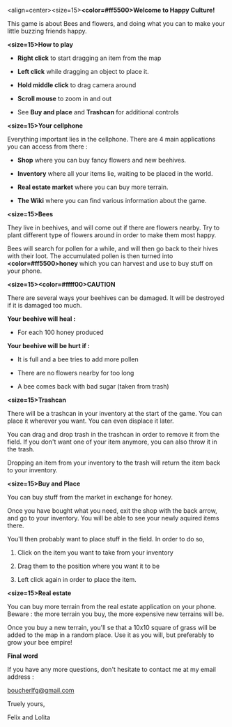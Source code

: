 
<align=center><size=15><b><color=#ff5500>Welcome to
Happy Culture!</color></b></size></align>

This game is about Bees and flowers, and doing what you can to make your little buzzing friends happy.

<b><size=15>How to play</b></size>

- <b>Right click</b> to start dragging an item from the map

- <b>Left click</b> while dragging an object to place it.

- <b>Hold middle click</b> to drag camera around

- <b>Scroll mouse</b> to zoom in and out

- See <b>Buy and place</b> and <b>Trashcan</b> for additional controls

<b><size=15>Your cellphone</b></size>

Everything important lies in the cellphone. There are 4 main applications you can access from there : 

- <b>Shop</b> where you can buy fancy flowers and new beehives.

- <b>Inventory</b> where all your items lie, waiting to be placed in the world.

- <b>Real estate market</b> where you can buy more terrain.

- <b>The Wiki</b> where you can find various information about the game.

<b><size=15>Bees</size></b>

They live in beehives, and will come out if there are flowers nearby. Try to plant different type of flowers around in order to make them most happy.

Bees will search for pollen for a while, and will then go back to their hives with their loot. The accumulated pollen is then turned into <b><color=#ff5500>honey</color></b> which you can harvest and use to buy stuff on your phone. 

<b><size=15><color=#ffff00>CAUTION</b></size></color>

There are several ways your beehives can be damaged. It will be destroyed if it is damaged too much.

<b>Your beehive will heal :</b>

- For each 100 honey produced

<b>Your beehive will be hurt if :</b>

- It is full and a bee tries to add more pollen

- There are no flowers nearby for too long

- A bee comes back with bad sugar (taken from trash)

<b><size=15>Trashcan</size></b>

There will be a trashcan in your inventory at the start of the game. You can place it wherever you want. You can even displace it later. 


You can drag and drop trash in the trashcan in order to remove it from the field. If you don't want one of your item anymore, you can also throw it in the trash. 

Dropping an item from your inventory to the trash will return the item back to your inventory.

<b><size=15>Buy and Place</size></b>

You can buy stuff from the market in exchange for honey. 

Once you have bought what you need, exit the shop with the back arrow, and go to your inventory. You will be able to see your newly aquired items there. 

You'll then probably want to place stuff in the field. In order to do so, 

1. Click on the item you want to take from your inventory

2. Drag them to the position where you want it to be

3. Left click again in order to place the item.

<b><size=15>Real estate</size></b>

You can buy more terrain from the real estate application on your phone. Beware : the more terrain you buy, the more expensive new terrains will be.

Once you buy a new terrain, you'll se that a 10x10 square of grass will be added to the map in a random place. Use it as you will, but preferably to grow your bee empire!

<b>Final word</b>

If you have any more questions, don't hesitate to contact me at my email address : 

boucherlfg@gmail.com

Truely yours, 

Felix and Lolita
